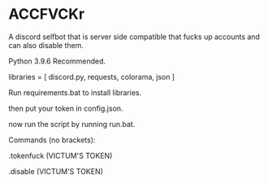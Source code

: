# ACCFVCKr
A discord selfbot that is server side compatible that fucks up accounts and can also disable them.



Python 3.9.6 Recommended.



libraries = [ discord.py, requests, colorama, json ]



Run requirements.bat to install libraries.

then put your token in config.json.

now run the script by running run.bat.



Commands (no brackets):

  .tokenfuck (VICTUM'S TOKEN)

  .disable (VICTUM'S TOKEN)
  
